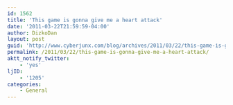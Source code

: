 ```yaml
---
id: 1562
title: 'This game is gonna give me a heart attack'
date: '2011-03-22T21:59:59-04:00'
author: DizkoDan
layout: post
guid: 'http://www.cyberjunx.com/blog/archives/2011/03/22/this-game-is-gonna-give-me-a-heart-attack/'
permalink: /2011/03/22/this-game-is-gonna-give-me-a-heart-attack/
aktt_notify_twitter:
    - 'yes'
ljID:
    - '1205'
categories:
    - General
---
```


<div class="posterous_autopost"></div>